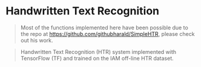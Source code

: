 # Handwritten Text Recognition

> Most of the functions implemented here have been possible due to the repo at https://github.com/githubharald/SimpleHTR, please check out his work.

> Handwritten Text Recognition (HTR) system implemented with TensorFlow (TF) and trained on the IAM off-line HTR dataset.